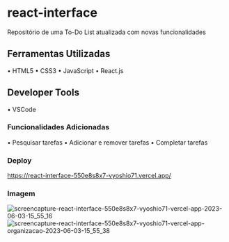 # react-interface

Repositório de uma To-Do List atualizada com novas funcionalidades

## Ferramentas Utilizadas

• HTML5
• CSS3
• JavaScript
• React.js

## Developer Tools

• VSCode

### Funcionalidades Adicionadas 

• Pesquisar tarefas
• Adicionar e remover tarefas
• Completar tarefas

### Deploy
https://react-interface-550e8s8x7-vyoshio71.vercel.app/

### Imagem
![screencapture-react-interface-550e8s8x7-vyoshio71-vercel-app-2023-06-03-15_55_16](https://github.com/vyoshio71/react-interface/assets/116774749/8b6885e4-8ad1-4c55-be16-f1b567c76cd8)
![screencapture-react-interface-550e8s8x7-vyoshio71-vercel-app-organizacao-2023-06-03-15_55_38](https://github.com/vyoshio71/react-interface/assets/116774749/13a7f7d8-1454-4862-9b99-0d314877945f)
